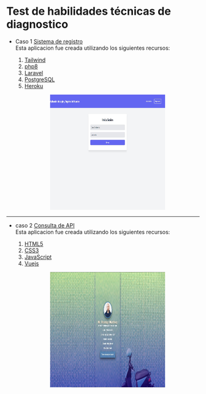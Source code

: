 # Test de habilidades técnicas de diagnostico 

- Caso 1 [Sistema de registro](http://thawing-beyond-16316.herokuapp.com/login)<br>
  Esta aplicacion fue creada utilizando los siguientes recursos:
  1. [Tailwind](https://tailwindcss.com)
  2. [php8](https://www.php.net/releases/8.0/es.php#:~:text=PHP%208.0%20es%20una%20actualización,sistema%20de%20tipos%2C%20manejo%20de)
  3. [Laravel](https://laravel.com)
  4. [PostgreSQL](https://www.postgresql.org)
  5. [Heroku](https://www.heroku.com/what)
  
  <p align="center"><img src="./cap_log.JPG" alt="loginApp" border="0" width="300" height="300"/></p>
---
   
- caso 2 [Consulta de API](https://hopeful-davinci-cb54b7.netlify.app)<br>
  Esta aplicacion fue creada utilizando los siguientes recursos:
  1. [HTML5](https://developer.mozilla.org/es/docs/Glossary/HTML5)
  1. [CSS3](https://www.w3schools.com/css/)
  1. [JavaScript](https://developer.mozilla.org/en-US/docs/Web/JavaScript)
  1. [Vuejs](https://vuejs.org)
  
  <p align="center"><img src="./cap_API.JPG" alt="apiApp" border="0" width="300" height="300"/></p>


